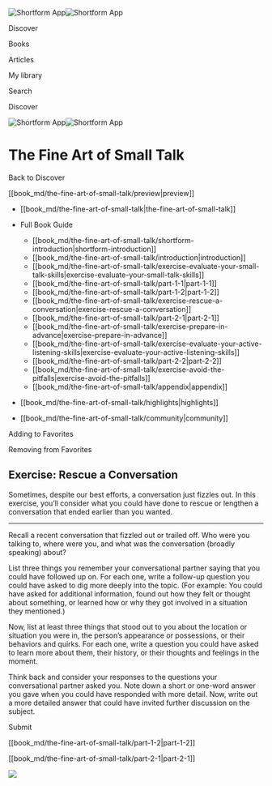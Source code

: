 ![Shortform App](/img/logo.36a2399e.svg)![Shortform App](/img/logo-dark.70c1b072.svg)

Discover

Books

Articles

My library

Search

Discover

![Shortform App](/img/logo.36a2399e.svg)![Shortform App](/img/logo-dark.70c1b072.svg)

# The Fine Art of Small Talk

Back to Discover

[[book_md/the-fine-art-of-small-talk/preview|preview]]

  * [[book_md/the-fine-art-of-small-talk|the-fine-art-of-small-talk]]
  * Full Book Guide

    * [[book_md/the-fine-art-of-small-talk/shortform-introduction|shortform-introduction]]
    * [[book_md/the-fine-art-of-small-talk/introduction|introduction]]
    * [[book_md/the-fine-art-of-small-talk/exercise-evaluate-your-small-talk-skills|exercise-evaluate-your-small-talk-skills]]
    * [[book_md/the-fine-art-of-small-talk/part-1-1|part-1-1]]
    * [[book_md/the-fine-art-of-small-talk/part-1-2|part-1-2]]
    * [[book_md/the-fine-art-of-small-talk/exercise-rescue-a-conversation|exercise-rescue-a-conversation]]
    * [[book_md/the-fine-art-of-small-talk/part-2-1|part-2-1]]
    * [[book_md/the-fine-art-of-small-talk/exercise-prepare-in-advance|exercise-prepare-in-advance]]
    * [[book_md/the-fine-art-of-small-talk/exercise-evaluate-your-active-listening-skills|exercise-evaluate-your-active-listening-skills]]
    * [[book_md/the-fine-art-of-small-talk/part-2-2|part-2-2]]
    * [[book_md/the-fine-art-of-small-talk/exercise-avoid-the-pitfalls|exercise-avoid-the-pitfalls]]
    * [[book_md/the-fine-art-of-small-talk/appendix|appendix]]
  * [[book_md/the-fine-art-of-small-talk/highlights|highlights]]
  * [[book_md/the-fine-art-of-small-talk/community|community]]



Adding to Favorites 

Removing from Favorites 

## Exercise: Rescue a Conversation

Sometimes, despite our best efforts, a conversation just fizzles out. In this exercise, you’ll consider what you could have done to rescue or lengthen a conversation that ended earlier than you wanted.

* * *

Recall a recent conversation that fizzled out or trailed off. Who were you talking to, where were you, and what was the conversation (broadly speaking) about?

List three things you remember your conversational partner saying that you could have followed up on. For each one, write a follow-up question you could have asked to dig more deeply into the topic. (For example: You could have asked for additional information, found out how they felt or thought about something, or learned how or why they got involved in a situation they mentioned.)

Now, list at least three things that stood out to you about the location or situation you were in, the person’s appearance or possessions, or their behaviors and quirks. For each one, write a question you could have asked to learn more about them, their history, or their thoughts and feelings in the moment.

Think back and consider your responses to the questions your conversational partner asked you. Note down a short or one-word answer you gave when you could have responded with more detail. Now, write out a more detailed answer that could have invited further discussion on the subject.

Submit 

[[book_md/the-fine-art-of-small-talk/part-1-2|part-1-2]]

[[book_md/the-fine-art-of-small-talk/part-2-1|part-2-1]]

![](https://bat.bing.com/action/0?ti=56018282&Ver=2&mid=1f3593eb-0a9a-4b9f-b527-17911347123d&sid=1711133063fa11eebdec89a8b8ae3bbc&vid=171147a063fa11eea7440fcfeb230d96&vids=0&msclkid=N&pi=0&lg=en-US&sw=800&sh=600&sc=24&nwd=1&tl=Shortform%20%7C%20Book&p=https%3A%2F%2Fwww.shortform.com%2Fapp%2Fbook%2Fthe-fine-art-of-small-talk%2Fexercise-rescue-a-conversation&r=&lt=412&evt=pageLoad&sv=1&rn=691764)

